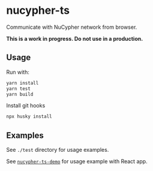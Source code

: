 # nucypher-ts

Communicate with NuCypher network from browser.

**This is a work in progress. Do not use in a production.**

## Usage

Run with:

```bash
yarn install
yarn test
yarn build
```

Install git hooks

```bash
npx husky install
```

## Examples

See `./test` directory for usage examples.

See [`nucypher-ts-demo`](https://github.com/nucypher/nucypher-ts-demo) for usage example with React app.
